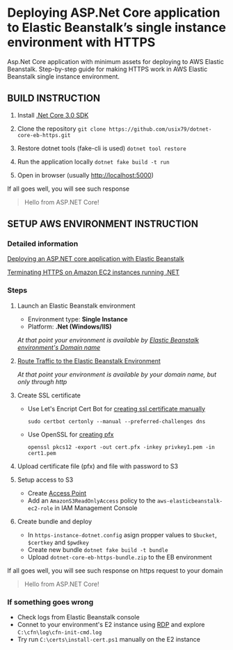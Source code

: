 # Deploying ASP.Net Core application to Elastic Beanstalk’s single instance environment with HTTPS

Asp.Net Core application with minimum assets for deploying to AWS Elastic Beanstalk.
Step-by-step guide for making HTTPS work in AWS Elastic Beanstalk single instance environment.

## BUILD INSTRUCTION

1. Install [.Net Core 3.0 SDK](https://dotnet.microsoft.com/download/dotnet-core/3.0)

2. Clone the repository
`git clone https://github.com/usix79/dotnet-core-eb-https.git`

3. Restore dotnet tools (fake-cli is used)
`dotnet tool restore`

4. Run the application locally
`dotnet fake build -t run`

5. Open in browser (usually [http://localhost:5000](http://localhost:5000))

If all goes well, you will see such response  
> Hello from ASP.NET Core!

## SETUP AWS ENVIRONMENT INSTRUCTION

### Detailed information

[Deploying an ASP.NET core application with Elastic Beanstalk](https://docs.aws.amazon.com/elasticbeanstalk/latest/dg/dotnet-core-tutorial.html)

[Terminating HTTPS on Amazon EC2 instances running .NET](https://docs.aws.amazon.com/elasticbeanstalk/latest/dg/SSLNET.SingleInstance.html)

### Steps

1. Launch an Elastic Beanstalk environment  
    * Environment type: **Single Instance**
    * Platform: **.Net (Windows/IIS)**

    *At that point your environment is available by [Elastic Beanstalk environment's Domain name](https://docs.aws.amazon.com/elasticbeanstalk/latest/dg/customdomains.html)*

2. [Route Traffic to the Elastic Beanstalk Environment](https://docs.aws.amazon.com/Route53/latest/DeveloperGuide/routing-to-beanstalk-environment.html)

    *At that point your environment is available by your domain name, but only through http*

3. Create SSL certificate
    * Use Let's Encript Cert Bot for [creating ssl certificate manually](https://certbot.eff.org/docs/using.html#manual)

        `sudo certbot certonly --manual --preferred-challenges dns`

    * Use OpenSSL for [creating pfx](https://www.ssl.com/how-to/create-a-pfx-p12-certificate-file-using-openssl/)

        `openssl pkcs12 -export -out cert.pfx -inkey privkey1.pem -in cert1.pem`

4. Upload certificate file (pfx) and file with password to S3

5. Setup access to S3
    * Create [Access Point](https://docs.aws.amazon.com/AmazonS3/latest/dev/creating-access-points.html)
    * Add an `AmazonS3ReadOnlyAccess` policy to the `aws-elasticbeanstalk-ec2-role` in IAM Management Console

6. Create bundle and deploy
    * In `https-instance-dotnet.config` asign propper values to `$bucket`, `$certkey` and `$pwdkey`
    * Create new bundle `dotnet fake build -t bundle`
    * Upload `dotnet-core-eb-https-bundle.zip` to the EB environment

If all goes well, you will see such response on https request to your domain
> Hello from ASP.NET Core!

### If something goes wrong

* Check logs from Elastic Beanstalk console
* Connet to your environment's E2 instance using [RDP](https://docs.amazonaws.cn/en_us/AWSEC2/latest/WindowsGuide/connecting_to_windows_instance.html) and explore `C:\cfn\log\cfn-init-cmd.log`
* Try run `C:\certs\install-cert.ps1` manually on the E2 instance  
